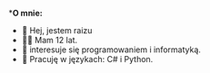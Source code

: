 ***O mnie:** 
- 👋 Hej, jestem raizu
- 💁‍♂️ Mam 12 lat. 
- 👀 interesuje się programowaniem i informatyką.
- 🌱 Pracuję w językach: C# i Python.

